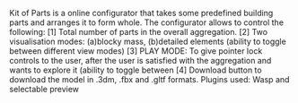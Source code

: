 Kit of Parts is a online configurator that takes some predefined building parts and arranges it to form whole. The configurator allows to control the following:
[1] Total number of parts in the overall aggregation.
[2] Two visualisation modes: (a)blocky mass, (b)detailed elements (ability to toggle between different view modes)
[3] PLAY MODE: To give pointer lock controls to the user, after the user is satisfied with the aggregation and wants to explore it (ability to toggle between
[4] Download button to download the model in .3dm, .fbx and .gltf formats.
Plugins used: Wasp and selectable preview
